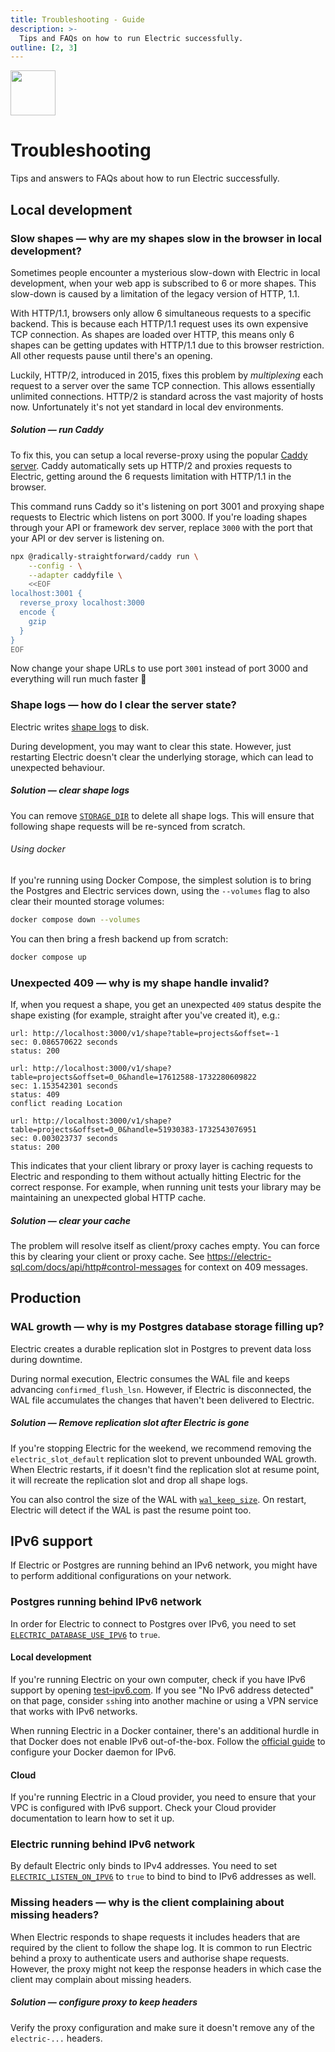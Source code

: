 ```yaml
---
title: Troubleshooting - Guide
description: >-
  Tips and FAQs on how to run Electric successfully.
outline: [2, 3]
---
```


<img src="/img/icons/troubleshoot.svg" class="product-icon"
    style="width: 72px"
/>

# Troubleshooting

Tips and answers to FAQs about how to run Electric successfully.

## Local development

### Slow shapes &mdash; why are my shapes slow in the browser in local development?

Sometimes people encounter a mysterious slow-down with Electric in local development, when your web app is subscribed to 6 or more shapes. This slow-down is caused by a limitation of the legacy version of HTTP, 1.1.

With HTTP/1.1, browsers only allow 6 simultaneous requests to a specific backend. This is because each HTTP/1.1 request uses its own expensive TCP connection. As shapes are loaded over HTTP, this means only 6 shapes can be getting updates with HTTP/1.1 due to this browser restriction. All other requests pause until there's an opening.

Luckily, HTTP/2, introduced in 2015, fixes this problem by _multiplexing_ each request to a server over the same TCP connection. This allows essentially unlimited connections. HTTP/2 is standard across the vast majority of hosts now. Unfortunately it's not yet standard in local dev environments.

##### Solution &mdash; run Caddy

To fix this, you can setup a local reverse-proxy using the popular [Caddy server](https://caddyserver.com). Caddy automatically sets up HTTP/2 and proxies requests to Electric, getting around the 6 requests limitation with HTTP/1.1 in the browser.

This command runs Caddy so it's listening on port 3001 and proxying shape requests to Electric which listens on port 3000. If you're loading shapes through your API or framework dev server, replace `3000` with the port that your API or dev server is listening on.

```sh
npx @radically-straightforward/caddy run \
    --config - \
    --adapter caddyfile \
    <<EOF
localhost:3001 {
  reverse_proxy localhost:3000
  encode {
    gzip
  }
}
EOF
```

Now change your shape URLs to use port `3001` instead of port 3000 and everything will run much faster 🚀

### Shape logs &mdash; how do I clear the server state?

Electric writes [shape logs](/docs/api/http#shape-log) to disk.

During development, you may want to clear this state. However, just restarting Electric doesn't clear the underlying storage, which can lead to unexpected behaviour.

##### Solution &mdash; clear shape logs

You can remove [```STORAGE_DIR```](https://electric-sql.com/docs/api/config#storage-dir) to delete all shape logs. This will ensure that following shape requests will be re-synced from scratch.

###### Using docker

If you're running using Docker Compose, the simplest solution is to bring the Postgres and Electric services down, using the `--volumes` flag to also clear their mounted storage volumes:

```sh
docker compose down --volumes
```

You can then bring a fresh backend up from scratch:

```sh
docker compose up
```

### Unexpected 409 &mdash; why is my shape handle invalid?

If, when you request a shape, you get an unexpected `409` status despite the shape existing (for example, straight after you've created it), e.g.:

```
url: http://localhost:3000/v1/shape?table=projects&offset=-1
sec: 0.086570622 seconds
status: 200

url: http://localhost:3000/v1/shape?table=projects&offset=0_0&handle=17612588-1732280609822
sec: 1.153542301 seconds
status: 409
conflict reading Location

url: http://localhost:3000/v1/shape?table=projects&offset=0_0&handle=51930383-1732543076951
sec: 0.003023737 seconds
status: 200
```

This indicates that your client library or proxy layer is caching requests to Electric and responding to them without actually hitting Electric for the correct response. For example, when running unit tests your library may be maintaining an unexpected global HTTP cache.

##### Solution &mdash; clear your cache

The problem will resolve itself as client/proxy caches empty. You can force this by clearing your client or proxy cache. See https://electric-sql.com/docs/api/http#control-messages for context on 409 messages.

## Production

### WAL growth &mdash; why is my Postgres database storage filling up?

Electric creates a durable replication slot in Postgres to prevent data loss during downtime. 

During normal execution, Electric consumes the WAL file and keeps advancing `confirmed_flush_lsn`. However, if Electric is disconnected, the WAL file accumulates the changes that haven't been delivered to Electric.

##### Solution &mdash; Remove replication slot after Electric is gone

If you're stopping Electric for the weekend, we recommend removing the ```electric_slot_default``` replication slot to prevent unbounded WAL growth. When Electric restarts, if it doesn't find the replication slot at resume point, it will recreate the replication slot and drop all shape logs.

You can also control the size of the WAL with [```wal_keep_size```](https://www.postgresql.org/docs/current/runtime-config-replication.html#GUC-WAL-KEEP-SIZE). On restart, Electric will detect if the WAL is past the resume point too.

## IPv6 support

If Electric or Postgres are running behind an IPv6 network, you might have to perform additional configurations on your network.

### Postgres running behind IPv6 network

In order for Electric to connect to Postgres over IPv6, you need to set [`ELECTRIC_DATABASE_USE_IPV6`](/docs/api/config#database-use-ipv6) to `true`.

#### Local development
If you're running Electric on your own computer, check if you have IPv6 support by opening [test-ipv6.com](https://test-ipv6.com). If you see "No IPv6 address detected" on that page, consider `ssh`ing into another machine or using a VPN service that works with IPv6 networks.

When running Electric in a Docker container, there's an additional hurdle in that Docker does not enable IPv6 out-of-the-box. Follow the [official guide](https://docs.docker.com/config/daemon/ipv6/#use-ipv6-for-the-default-bridge-network) to configure your Docker daemon for IPv6.

#### Cloud

If you're running Electric in a Cloud provider, you need to ensure that your VPC is configured with IPv6 support. Check your Cloud provider documentation to learn how to set it up.

### Electric running behind IPv6 network

By default Electric only binds to IPv4 addresses. You need to set [`ELECTRIC_LISTEN_ON_IPV6`](/docs/api/config#electric-use-ipv6) to `true` to bind to bind to IPv6 addresses as well.

### Missing headers &mdash; why is the client complaining about missing headers?

When Electric responds to shape requests it includes headers that are required by the client to follow the shape log.
It is common to run Electric behind a proxy to authenticate users and authorise shape requests.
However, the proxy might not keep the response headers in which case the client may complain about missing headers.

##### Solution &mdash; configure proxy to keep headers

Verify the proxy configuration and make sure it doesn't remove any of the `electric-...` headers.